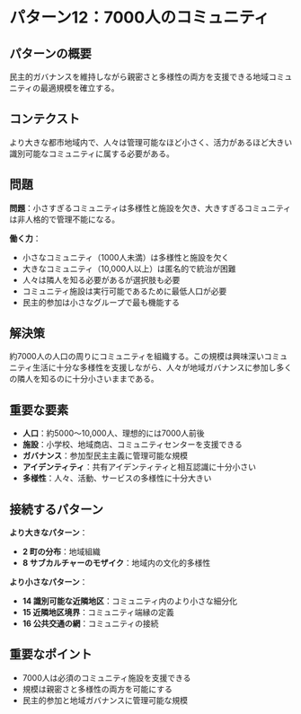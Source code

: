 # パターン12：7000人のコミュニティ

## パターンの概要
民主的ガバナンスを維持しながら親密さと多様性の両方を支援できる地域コミュニティの最適規模を確立する。

## コンテクスト
より大きな都市地域内で、人々は管理可能なほど小さく、活力があるほど大きい識別可能なコミュニティに属する必要がある。

## 問題
**問題**：小さすぎるコミュニティは多様性と施設を欠き、大きすぎるコミュニティは非人格的で管理不能になる。

**働く力**：
- 小さなコミュニティ（1000人未満）は多様性と施設を欠く
- 大きなコミュニティ（10,000人以上）は匿名的で統治が困難
- 人々は隣人を知る必要があるが選択肢も必要
- コミュニティ施設は実行可能であるために最低人口が必要
- 民主的参加は小さなグループで最も機能する

## 解決策
約7000人の人口の周りにコミュニティを組織する。この規模は興味深いコミュニティ生活に十分な多様性を支援しながら、人々が地域ガバナンスに参加し多くの隣人を知るのに十分小さいままである。

## 重要な要素
- **人口**：約5000〜10,000人、理想的には7000人前後
- **施設**：小学校、地域商店、コミュニティセンターを支援できる
- **ガバナンス**：参加型民主主義に管理可能な規模
- **アイデンティティ**：共有アイデンティティと相互認識に十分小さい
- **多様性**：人々、活動、サービスの多様性に十分大きい

## 接続するパターン
**より大きなパターン**：
- **2 町の分布**：地域組織
- **8 サブカルチャーのモザイク**：地域内の文化的多様性

**より小さなパターン**：
- **14 識別可能な近隣地区**：コミュニティ内のより小さな細分化
- **15 近隣地区境界**：コミュニティ端縁の定義
- **16 公共交通の網**：コミュニティの接続

## 重要なポイント
- 7000人は必須のコミュニティ施設を支援できる
- 規模は親密さと多様性の両方を可能にする
- 民主的参加と地域ガバナンスに管理可能な規模